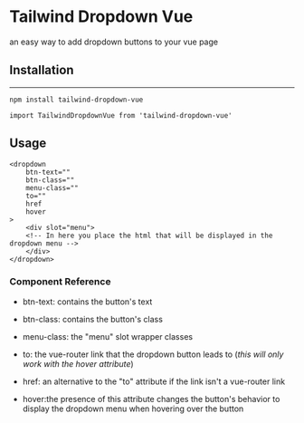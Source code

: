 # Tailwind Dropdown Vue
an easy way to add dropdown buttons to your vue page

## Installation
---

```
npm install tailwind-dropdown-vue

import TailwindDropdownVue from 'tailwind-dropdown-vue'

```

## Usage

```
<dropdown
	btn-text=""
	btn-class=""
	menu-class=""
	to=""
	href
	hover
>
	<div slot="menu">
	<!-- In here you place the html that will be displayed in the dropdown menu -->
	</div>
</dropdown>
```
### Component Reference

* btn-text: contains the button's text
* btn-class: contains the button's class
* menu-class: the "menu" slot wrapper classes
* to: the vue-router link that the dropdown button leads to (*this will only work with the hover attribute*)

* href: an alternative to the "to" attribute if the link isn't a vue-router link
* hover:the presence of this attribute changes the button's behavior to display the dropdown menu when hovering over the button

